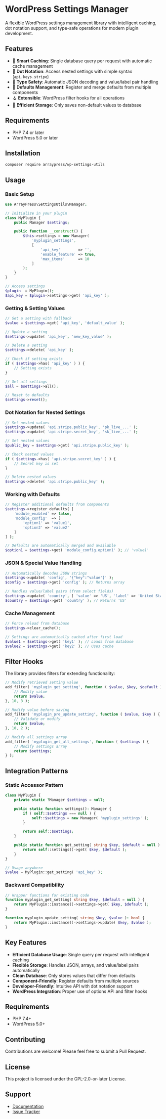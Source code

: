 # WordPress Settings Manager

A flexible WordPress settings management library with intelligent caching, dot notation support, and type-safe operations for modern plugin development.

## Features

* 🚀 **Smart Caching**: Single database query per request with automatic cache management
* 📝 **Dot Notation**: Access nested settings with simple syntax (`api.keys.stripe`)
* 🎯 **Type Safety**: Automatic JSON decoding and value/label pair handling
* 🔧 **Defaults Management**: Register and merge defaults from multiple components
* 🪝 **Extensible**: WordPress filter hooks for all operations
* 💾 **Efficient Storage**: Only saves non-default values to database

## Requirements

* PHP 7.4 or later
* WordPress 5.0 or later

## Installation

```bash
composer require arraypress/wp-settings-utils
```

## Usage

### Basic Setup

```php
use ArrayPress\SettingsUtils\Manager;

// Initialize in your plugin
class MyPlugin {
	public Manager $settings;

	public function __construct() {
		$this->settings = new Manager(
			'myplugin_settings',
			[
				'api_key'        => '',
				'enable_feature' => true,
				'max_items'      => 10
			]
		);
	}
}

// Access settings
$plugin  = MyPlugin();
$api_key = $plugin->settings->get( 'api_key' );
```

### Getting & Setting Values

```php
// Get a setting with fallback
$value = $settings->get( 'api_key', 'default_value' );

// Update a setting
$settings->update( 'api_key', 'new_key_value' );

// Delete a setting
$settings->delete( 'api_key' );

// Check if setting exists
if ( $settings->has( 'api_key' ) ) {
	// Setting exists
}

// Get all settings
$all = $settings->all();

// Reset to defaults
$settings->reset();
```

### Dot Notation for Nested Settings

```php
// Set nested values
$settings->update( 'api.stripe.public_key', 'pk_live_...' );
$settings->update( 'api.stripe.secret_key', 'sk_live_...' );

// Get nested values
$public_key = $settings->get( 'api.stripe.public_key' );

// Check nested values
if ( $settings->has( 'api.stripe.secret_key' ) ) {
	// Secret key is set
}

// Delete nested values
$settings->delete( 'api.stripe.public_key' );
```

### Working with Defaults

```php
// Register additional defaults from components
$settings->register_defaults( [
	'module_enabled' => false,
	'module_config'  => [
		'option1' => 'value1',
		'option2' => 'value2'
	]
] );

// Defaults are automatically merged and available
$option1 = $settings->get( 'module_config.option1' ); // 'value1'
```

### JSON & Special Value Handling

```php
// Automatically decodes JSON strings
$settings->update( 'config', '{"key":"value"}' );
$config = $settings->get( 'config' ); // Returns array

// Handles value/label pairs (from select fields)
$settings->update( 'country', [ 'value' => 'US', 'label' => 'United States' ] );
$country = $settings->get( 'country' ); // Returns 'US'
```

### Cache Management

```php
// Force reload from database
$settings->clear_cache();

// Settings are automatically cached after first load
$value1 = $settings->get( 'key1' ); // Loads from database
$value2 = $settings->get( 'key2' ); // Uses cache
```

## Filter Hooks

The library provides filters for extending functionality:

```php
// Modify retrieved setting value
add_filter( 'myplugin_get_setting', function ( $value, $key, $default ) {
	// Modify value
	return $value;
}, 10, 3 );

// Modify value before saving
add_filter( 'myplugin_pre_update_setting', function ( $value, $key ) {
	// Validate or modify
	return $value;
}, 10, 2 );

// Modify all settings array
add_filter( 'myplugin_get_all_settings', function ( $settings ) {
	// Modify settings array
	return $settings;
} );
```

## Integration Patterns

### Static Accessor Pattern

```php
class MyPlugin {
	private static ?Manager $settings = null;

	public static function settings(): Manager {
		if ( self::$settings === null ) {
			self::$settings = new Manager( 'myplugin_settings' );
		}

		return self::$settings;
	}

	public static function get_setting( string $key, $default = null ) {
		return self::settings()->get( $key, $default );
	}
}

// Usage anywhere
$value = MyPlugin::get_setting( 'api_key' );
```

### Backward Compatibility

```php
// Wrapper functions for existing code
function myplugin_get_setting( string $key, $default = null ) {
	return MyPlugin::instance()->settings->get( $key, $default );
}

function myplugin_update_setting( string $key, $value ): bool {
	return MyPlugin::instance()->settings->update( $key, $value );
}
```

## Key Features

- **Efficient Database Usage**: Single query per request with intelligent caching
- **Flexible Storage**: Handles JSON, arrays, and value/label pairs automatically
- **Clean Database**: Only stores values that differ from defaults
- **Component-Friendly**: Register defaults from multiple sources
- **Developer-Friendly**: Intuitive API with dot notation support
- **WordPress Integration**: Proper use of options API and filter hooks

## Requirements

- PHP 7.4+
- WordPress 5.0+

## Contributing

Contributions are welcome! Please feel free to submit a Pull Request.

## License

This project is licensed under the GPL-2.0-or-later License.

## Support

- [Documentation](https://github.com/arraypress/wp-settings-utils)
- [Issue Tracker](https://github.com/arraypress/wp-settings-utils/issues)